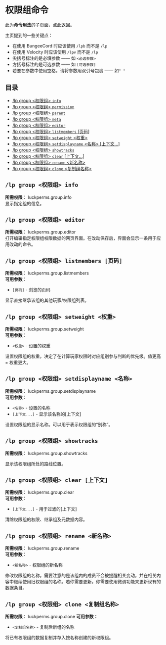 # 权限组命令

此为**命令用法**的子页面，[点此返回](command-usage.md)。

主页提到的一些关键点：

* 在使用 BungeeCord 时应该使用 `/lpb` 而不是 `/lp`
* 在使用 Velocity 时应该使用 `/lpv` 而不是 `/lp`
* 尖括号标注的是必填参数 —— 如 `<必选参数>`
* 方括号标注的是可选参数 —— 如 `[可选参数]`
* 若要在参数中使用空格，请将参数用双引号包裹 —— 如`" "`

## 目录

* [/lp group <权限组> `info`](#lp-group-权限组-info)
* [/lp group <权限组> `permission`](command-usage.permission.md)
* [/lp group <权限组> `parent`](command-usage.parent.md)
* [/lp group <权限组> `meta`](command-usage.meta.md)
* [/lp group <权限组> `editor`](#lp-group-权限组-editor)
* [/lp group <权限组> `listmembers` [页码]](#lp-group-权限组-listmembers-页码)
* [/lp group <权限组> `setweight` <权重>](#lp-group-权限组-setweight-权重)
* [/lp group <权限组> `setdisplayname` <名称> [上下文...]](#lp-group-权限组-setdisplayname-名称)
* [/lp group <权限组> `showtracks`](#lp-group-权限组-showtracks)
* [/lp group <权限组> `clear` [上下文...]](#lp-group-权限组-clear-上下文)
* [/lp group <权限组> `rename` <新名称>](#lp-group-权限组-rename-新名称)
* [/lp group <权限组> `clone` <复制组名称>](#lp-group-权限组-clone-复制组名称)

## `/lp group <权限组> info`

**所需权限：** luckperms.group.info    
显示指定组的信息。

## `/lp group <权限组> editor`

**所需权限：** luckperms.group.editor    
打开编辑指定权限组权限数据的网页界面。在改动保存后，界面会显示一条用于应用改动的命令。

## `/lp group <权限组> listmembers [页码]`

**所需权限：** luckperms.group.listmembers    
**可用参数：** 

* `[页码]` - 浏览的页码

显示直接继承该组的其他玩家/权限组列表。

## `/lp group <权限组> setweight <权重>`

**所需权限：** luckperms.group.setweight    
**可用参数：** 

* `<权重>` - 设置的权重

设置权限组的权重，决定了在计算玩家权限时对应组别参与判断的优先级。值更高 = 权重更大。

## `/lp group <权限组> setdisplayname <名称>`

**所需权限：** luckperms.group.setdisplayname    
**可用参数：** 

* `<名称>` - 设置的名称
* `[上下文...]` - 显示该名称的[上下文]

设置权限组的显示名称。可以用于表示权限组的“别称”。

## `/lp group <权限组> showtracks`

**所需权限：** luckperms.group.showtracks    

显示该权限组所处的路线位置。

## `/lp group <权限组> clear [上下文]`

**所需权限：** luckperms.group.clear    
**可用参数：** 

* `[上下文...]` - 用于过滤的[上下文]

清除权限组的权限、继承组及元数据内容。

## `/lp group <权限组> rename <新名称>`

**所需权限：** luckperms.group.rename    
**可用参数：** 

* `<新名称>` - 权限组的新名称

修改权限组的名称。需要注意的是该组内的成员不会被提醒相关变动，并在相关内容中继续使用旧权限组的名称。若你需要更新，你需要使用微调功能来更新现有的数据条目。

## `/lp group <权限组> clone <复制组名称>`

**所需权限：** luckperms.group.clone
**可用参数：** 

* `<复制组名称>` - 复制后新组的名称

将已有权限组的数据复制并存入按名称创建的新权限组。